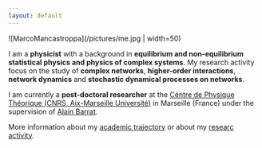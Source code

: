 ```yaml
---
layout: default
---
```

![MarcoMancastroppa](/pictures/me.jpg | width=50)

I am a **physicist** with a background in **equilibrium and non-equilibrium statistical physics and physics of complex systems**. My research activity focus on the study of **complex networks**, **higher-order interactions**, **network dynamics** and **stochastic dynamical processes on networks**.</p>

I am currently a **post-doctoral researcher** at the [Céntre de Physique Théorique (CNRS, Aix-Marseille Université)](https://www.cpt.univ-mrs.fr/) in Marseille (France) under the supervision of [Alain Barrat](https://www.cpt.univ-mrs.fr/~barrat/).

More information about my [academic trajectory](https://marco-mancastroppa.github.io/timeline.html) or about my [researc activity](https://marco-mancastroppa.github.io/publications.html).



